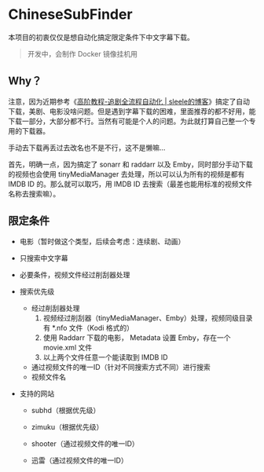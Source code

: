 # ChineseSubFinder

本项目的初衷仅仅是想自动化搞定限定条件下中文字幕下载。

> 开发中，会制作 Docker 镜像挂机用

## Why？

注意，因为近期参考《[高阶教程-追剧全流程自动化 | sleele的博客](https://sleele.com/tag/高阶教程-追剧全流程自动化/)》搞定了自动下载，美剧、电影没啥问题。但是遇到字幕下载的困难，里面推荐的都不好用，能下载一部分，大部分都不行。当然有可能是个人的问题。为此就打算自己整一个专用的下载器。

手动去下载再丢过去改名也不是不行，这不是懒嘛...

首先，明确一点，因为搞定了 sonarr 和 raddarr 以及 Emby，同时部分手动下载的视频也会使用 tinyMediaManager 去处理，所以可以认为所有的视频是都有 IMDB ID 的。那么就可以取巧，用 IMDB ID 去搜索（最差也能用标准的视频文件名称去搜索嘛）。

## 限定条件

* 电影（暂时做这个类型，后续会考虑：连续剧、动画）

* 只搜索中文字幕

* 必要条件，视频文件经过削刮器处理

* 搜索优先级

  * 经过削刮器处理
    1. 视频经过削刮器（tinyMediaManager、Emby）处理，视频同级目录有 *.nfo 文件（Kodi 格式的）
    2. 使用 Raddarr 下载的电影， Metadata 设置 Emby，存在一个 movie.xml 文件
    3. 以上两个文件任意一个能读取到 IMDB ID
  * 通过视频文件的唯一ID（针对不同搜索方式不同）进行搜索
  * 视频文件名
  
* 支持的网站

  * subhd（根据优先级）

  * zimuku（根据优先级）

  * shooter（通过视频文件的唯一ID）

  * 迅雷（通过视频文件的唯一ID）
